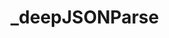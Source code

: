# _deepJSONParse

<ContainerBox title="介绍" noGap>
<template #desc>

将数组、字符串、对象深度`JSON.parse`
</template>
</ContainerBox>

<ContainerBox title="基础用法" noGap>
<CodeBox>
<template #codes>

```ts
/** @description 递归将JSON字符串深度解析为对象 */
export const _deepJSONParse = (data: any): any => {
  // 检查是否为字符串并尝试解析
  if (typeof data === "string") {
    try {
      const parsed = JSON.parse(data);
      // 递归解析解析后的结果
      return _deepJSONParse(parsed);
    } catch {
      // 如果解析失败，返回原始字符串
      return data;
    }
  }

  // 如果是数组，递归处理每个元素
  if (Array.isArray(data)) {
    return data.map((item) => _deepJSONParse(item));
  }

  // 如果是对象，递归处理每个属性值
  if (data !== null && typeof data === "object") {
    return Object.keys(data).reduce((acc: Record<string, any>, key) => {
      acc[key] = _deepJSONParse(data[key]);
      return acc;
    }, {});
  }

  // 其他情况返回原始值
  return data;
};
```
</template>
</CodeBox>
</ContainerBox>